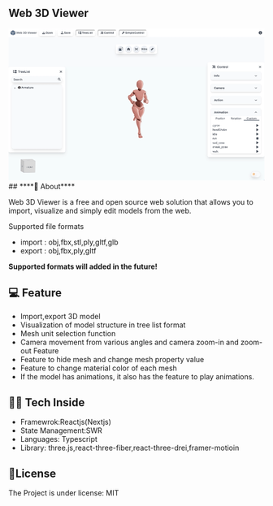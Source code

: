 
## Web 3D Viewer

<img src="/public/readme.gif"/>
## ****🤔 About****


Web 3D Viewer is a free and open source web solution that allows you to import, visualize and simply edit models from the web.

Supported file formats

- import : obj,fbx,stl,ply,gltf,glb
- export : obj,fbx,ply,gltf

**Supported formats will added in the future!**

## ****💻**** Feature


- Import,export 3D model
- Visualization of model structure in tree list format
- Mesh unit selection function
- Camera movement from various angles and camera zoom-in and zoom-out Feature
- Feature to hide mesh and change mesh property value
- Feature to change material color of each mesh
- If the model has animations, it also has the feature to play animations.

## ****👨‍💻 Tech Inside****

- Framewrok:Reactjs(Nextjs)
- State Management:SWR
- Languages: Typescript
- Library: three.js,react-three-fiber,react-three-drei,framer-motioin

## 📖License


The Project is under license: MIT
